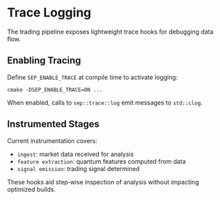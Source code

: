 # Trace Logging

The trading pipeline exposes lightweight trace hooks for debugging data flow.

## Enabling Tracing
Define `SEP_ENABLE_TRACE` at compile time to activate logging:
```
cmake -DSEP_ENABLE_TRACE=ON ...
```
When enabled, calls to `sep::trace::log` emit messages to `std::clog`.

## Instrumented Stages
Current instrumentation covers:
- `ingest`: market data received for analysis
- `feature extraction`: quantum features computed from data
- `signal emission`: trading signal determined

These hooks aid step‑wise inspection of analysis without impacting optimized builds.
